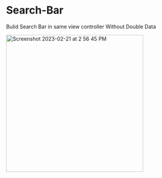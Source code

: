 # Search-Bar
Bulid Search Bar in same view controller Without Double Data 

<img width="372" alt="Screenshot 2023-02-21 at 2 56 45 PM" src="https://user-images.githubusercontent.com/101609008/220352723-efabae8c-8b65-4abb-a86f-73db23d4a8a4.png">
